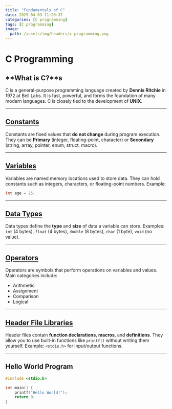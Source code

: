 ```yaml
---
title: "Fundamentals of C"
date: 2025-04-03-11:20:37
categories: [C programming]
tags: [C programming]
image:
  path: /assets/img/headers/c-programming.png
---
```

<!--[**1.What is C?**](#what-is-c)

[**2.constants**](#constants)

[**3.Variables**](#variables)

[**Data Types in C**](#data-types-in-c)

[**4.Header File Libraries**](#header-file-libraries)

[**5.hello-world.c**](#hello-worldc)-->


# **C Programming**

## **What is C?**s

C is a general-purpose programming language created by **Dennis Ritchie** in 1972 at Bell Labs. It is fast, powerful, and forms the foundation of many modern languages. C is closely tied to the development of **UNIX**.

---

## **[Constants](/posts/constants-in-c/)**

Constants are fixed values that **do not change** during program execution.
They can be **Primary** (integer, floating-point, character) or **Secondary** (string, array, pointer, enum, struct, macro).

---

## **[Variables](/posts/variables-format-specifiers-in-c/)**

Variables are named memory locations used to store data.
They can hold constants such as integers, characters, or floating-point numbers.
Example:

```c
int age = 25;
```

---

## **[Data Types](/posts/data-types-of-c/)**

Data types define the **type** and **size** of data a variable can store.
Examples: `int` (4 bytes), `float` (4 bytes), `double` (8 bytes), `char` (1 byte), `void` (no value).

---

## **[Operators](/posts/operators-in-c/)**

Operators are symbols that perform operations on variables and values.
Main categories include:

* Arithmetic
* Assignment
* Comparison
* Logical

---

## **[Header File Libraries](/posts/header-file-libraries-in-c/)**

Header files contain **function declarations**, **macros**, and **definitions**.
They allow you to use built-in functions like `printf()` without writing them yourself.
Example: `<stdio.h>` for input/output functions.

---

## **Hello World Program**

```c
#include <stdio.h>

int main() {
    printf("Hello World!");
    return 0;
}
```









